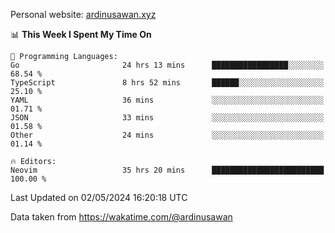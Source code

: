 Personal website: [ardinusawan.xyz](https://ardinusawan.xyz)

<!--START_SECTION:waka-->
📊 **This Week I Spent My Time On** 

```text
💬 Programming Languages: 
Go                       24 hrs 13 mins      █████████████████░░░░░░░░   68.54 % 
TypeScript               8 hrs 52 mins       ██████░░░░░░░░░░░░░░░░░░░   25.10 % 
YAML                     36 mins             ░░░░░░░░░░░░░░░░░░░░░░░░░   01.71 % 
JSON                     33 mins             ░░░░░░░░░░░░░░░░░░░░░░░░░   01.58 % 
Other                    24 mins             ░░░░░░░░░░░░░░░░░░░░░░░░░   01.14 % 

🔥 Editors: 
Neovim                   35 hrs 20 mins      █████████████████████████   100.00 % 
```


 Last Updated on 02/05/2024 16:20:18 UTC
<!--END_SECTION:waka-->
Data taken from https://wakatime.com/@ardinusawan
